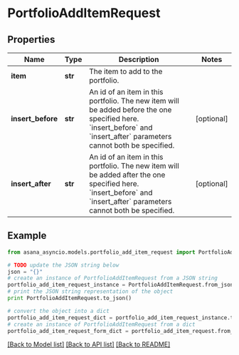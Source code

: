 # PortfolioAddItemRequest


## Properties

Name | Type | Description | Notes
------------ | ------------- | ------------- | -------------
**item** | **str** | The item to add to the portfolio. | 
**insert_before** | **str** | An id of an item in this portfolio. The new item will be added before the one specified here. &#x60;insert_before&#x60; and &#x60;insert_after&#x60; parameters cannot both be specified. | [optional] 
**insert_after** | **str** | An id of an item in this portfolio. The new item will be added after the one specified here. &#x60;insert_before&#x60; and &#x60;insert_after&#x60; parameters cannot both be specified. | [optional] 

## Example

```python
from asana_asyncio.models.portfolio_add_item_request import PortfolioAddItemRequest

# TODO update the JSON string below
json = "{}"
# create an instance of PortfolioAddItemRequest from a JSON string
portfolio_add_item_request_instance = PortfolioAddItemRequest.from_json(json)
# print the JSON string representation of the object
print PortfolioAddItemRequest.to_json()

# convert the object into a dict
portfolio_add_item_request_dict = portfolio_add_item_request_instance.to_dict()
# create an instance of PortfolioAddItemRequest from a dict
portfolio_add_item_request_form_dict = portfolio_add_item_request.from_dict(portfolio_add_item_request_dict)
```
[[Back to Model list]](../README.md#documentation-for-models) [[Back to API list]](../README.md#documentation-for-api-endpoints) [[Back to README]](../README.md)


